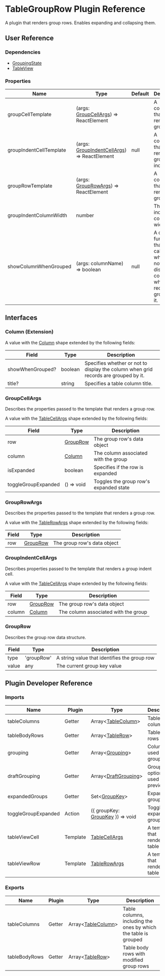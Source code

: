 # TableGroupRow Plugin Reference

A plugin that renders group rows. Enables expanding and collapsing them.

## User Reference

### Dependencies

- [GroupingState](grouping-state.md)
- [TableView](table-view.md)

### Properties

Name | Type | Default | Description
-----|------|---------|------------
groupCellTemplate | (args: [GroupCellArgs](#group-cell-args)) => ReactElement | | A component that renders a group row
groupIndentCellTemplate | (args: [GroupIndentCellArgs](#group-indent-cell-args)) => ReactElement | null | A component that renders a group indent cell
groupRowTemplate | (args: [GroupRowArgs](#group-row-args)) => ReactElement | | A component that renders a group row
groupIndentColumnWidth | number | | The group indent column's width
showColumnWhenGrouped | (args: columnName) => boolean | null | A custom function that calculates whether or not to display the column when grid records are grouped by it.

## Interfaces

### <a name="column"></a>Column (Extension)

A value with the [Column](grid.md#column) shape extended by the following fields:

Field | Type | Description
------|------|------------
showWhenGrouped? | boolean | Specifies whether or not to display the column when grid records are grouped by it.
title? | string | Specifies a table column title.

### <a name="group-cell-args"></a>GroupCellArgs

Describes the properties passed to the template that renders a group row.

A value with the [TableCellArgs](table-view.md#table-cell-args) shape extended by the following fields:

Field | Type | Description
------|------|------------
row | [GroupRow](#group-row) | The group row's data object
column | [Column](#column) | The column associated with the group
isExpanded | boolean | Specifies if the row is expanded
toggleGroupExpanded | () => void | Toggles the group row's expanded state

### <a name="group-row-args"></a>GroupRowArgs

Describes the properties passed to the template that renders a group row.

A value with the [TableRowArgs](table-view.md#table-row-args) shape extended by the following fields:

Field | Type | Description
------|------|------------
row | [GroupRow](#group-row) | The group row's data object

### <a name="group-indent-cell-args"></a>GroupIndentCellArgs

Describes properties passed to the template that renders a group indent cell.

A value with the [TableCellArgs](table-view.md#table-cell-args) shape extended by the following fields:

Field | Type | Description
------|------|------------
row | [GroupRow](#group-row) | The group row's data object
column | [Column](#column) | The column associated with the group

### <a name="group-row"></a>GroupRow

Describes the group row data structure.

Field | Type | Description
------|------|------------
type | 'groupRow' | A string value that identifies the group row
value | any | The current group key value

## Plugin Developer Reference

### Imports

Name | Plugin | Type | Description
-----|--------|------|------------
tableColumns | Getter | Array&lt;[TableColumn](table-view.md#table-column)&gt; | Table columns
tableBodyRows | Getter | Array&lt;[TableRow](table-view.md#table-row)&gt; | Table body rows
grouping | Getter | Array&lt;[Grouping](grouping-state.md#grouping)&gt; | Columns used for grouping
draftGrouping | Getter | Array&lt;[DraftGrouping](grouping-state.md#draft-grouping)&gt; | Grouping options used for preview
expandedGroups | Getter | Set&lt;[GroupKey](grouping-state.md#group-key)&gt; | Expanded groups
toggleGroupExpanded | Action | ({ groupKey: [GroupKey](grouping-state.md#group-key) }) => void | Toggles the expanded group state
tableViewCell | Template | [TableCellArgs](table-view.md#table-cell-args) | A template that renders a table cell
tableViewRow | Template | [TableRowArgs](table-view.md#table-row-args) | A template that renders a table row

### Exports

Name | Plugin | Type | Description
-----|--------|------|------------
tableColumns | Getter | Array&lt;[TableColumn](table-view.md#table-column)&gt; | Table columns, including the ones by which the table is grouped
tableBodyRows | Getter | Array&lt;[TableRow](table-view.md#table-column)&gt; | Table body rows with modified group rows

